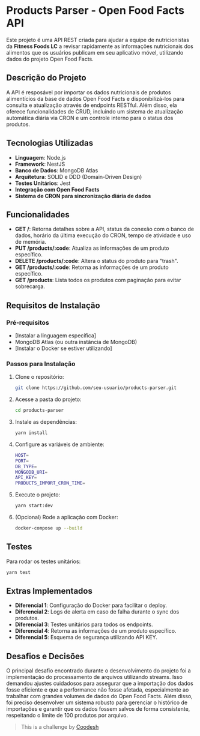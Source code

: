 # Products Parser - Open Food Facts API

Este projeto é uma API REST criada para ajudar a equipe de nutricionistas da **Fitness Foods LC** a revisar rapidamente as informações nutricionais dos alimentos que os usuários publicam em seu aplicativo móvel, utilizando dados do projeto Open Food Facts.

## Descrição do Projeto

A API é resposável por importar os dados nutricionais de produtos alimentícios da base de dados Open Food Facts e disponibilizá-los para consulta e atualização através de endpoints RESTful. Além disso, ela oferece funcionalidades de CRUD, incluindo um sistema de atualização automática diária via CRON e um controle interno para o status dos produtos.

## Tecnologias Utilizadas

- **Linguagem**: Node.js
- **Framework**: NestJS
- **Banco de Dados**: MongoDB Atlas
- **Arquitetura**: SOLID e DDD (Domain-Driven Design)
- **Testes Unitários**: Jest
- **Integração com Open Food Facts**
- **Sistema de CRON para sincronização diária de dados**

## Funcionalidades

- **GET /**: Retorna detalhes sobre a API, status da conexão com o banco de dados, horário da última execução do CRON, tempo de atividade e uso de memória.
- **PUT /products/:code**: Atualiza as informações de um produto específico.
- **DELETE /products/:code**: Altera o status do produto para "trash".
- **GET /products/:code**: Retorna as informações de um produto específico.
- **GET /products**: Lista todos os produtos com paginação para evitar sobrecarga.

## Requisitos de Instalação

### Pré-requisitos

- [Instalar a linguagem específica]
- MongoDB Atlas (ou outra instância de MongoDB)
- [Instalar o Docker se estiver utilizando]

### Passos para Instalação

1. Clone o repositório:

   ```bash
   git clone https://github.com/seu-usuario/products-parser.git
   ```

2. Acesse a pasta do projeto:

   ```bash
   cd products-parser
   ```

3. Instale as dependências:

   ```bash
   yarn install
   ```

4. Configure as variáveis de ambiente:

   ```bash
   HOST=
   PORT=
   DB_TYPE=
   MONGODB_URI=
   API_KEY=
   PRODUCTS_IMPORT_CRON_TIME=
   ```

5. Execute o projeto:

   ```bash
   yarn start:dev
   ```

6. (Opcional) Rode a aplicação com Docker:

   ```bash
   docker-compose up --build
   ```

## Testes

Para rodar os testes unitários:

```bash
yarn test
```

## Extras Implementados

- **Diferencial 1**: Configuração do Docker para facilitar o deploy.
- **Diferencial 2**: Logs de alerta em caso de falha durante o sync dos produtos.
- **Diferencial 3**: Testes unitários para todos os endpoints.
- **Diferencial 4**: Retorna as informações de um produto específico.
- **Diferencial 5**: Esquema de segurança utilizando API KEY.

## Desafios e Decisões

O principal desafio encontrado durante o desenvolvimento do projeto foi a implementação do processamento de arquivos utilizando streams. Isso demandou ajustes cuidadosos para assegurar que a importação dos dados fosse eficiente e que a performance não fosse afetada, especialmente ao trabalhar com grandes volumes de dados do Open Food Facts. Além disso, foi preciso desenvolver um sistema robusto para gerenciar o histórico de importações e garantir que os dados fossem salvos de forma consistente, respeitando o limite de 100 produtos por arquivo.

> This is a challenge by [Coodesh](https://coodesh.com/)
